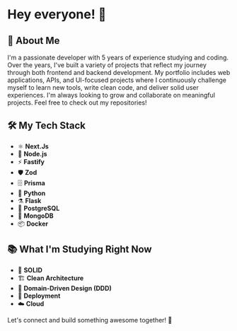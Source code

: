 # Hey everyone! 👋

## 🚀 About Me
I'm a passionate developer with 5 years of experience studying and coding. Over the years, I've built a variety of projects that reflect my journey through both frontend and backend development. My portfolio includes web applications, APIs, and UI-focused projects where I continuously challenge myself to learn new tools, write clean code, and deliver solid user experiences.
I'm always looking to grow and collaborate on meaningful projects. Feel free to check out my repositories!

## 🛠 My Tech Stack
- ⚛️ **Next.Js**
- 🚀 **Node.js**
- ⚡  **Fastify**
- 🛡 **Zod**
- 🗄 **Prisma**
- 🐍 **Python**
- ⚗️ **Flask**
- 🐘 **PostgreSQL**
- 🍃 **MongoDB**
- 📦 **Docker**

## 📚 What I'm Studying Right Now
- 🧱 **SOLID**
- 🏗 **Clean Architecture**
- 🎯 **Domain-Driven Design (DDD)**
- 🚀 **Deployment**
- ☁️ **Cloud**

Let's connect and build something awesome together! 🚀

